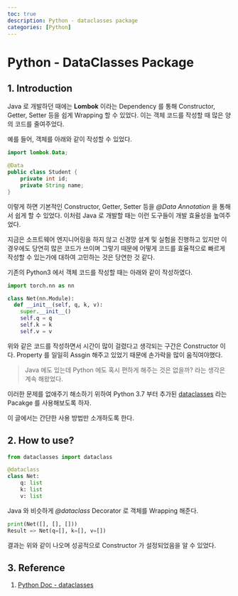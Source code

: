 ```yaml
---
toc: true
description: Python - dataclasses package
categories: [Python]
---
```


# Python - DataClasses Package

## 1. Introduction

Java 로 개발하던 때에는 **Lombok** 이라는 Dependency 를 통해 Constructor, Getter, Setter 등을 쉽게 Wrapping 할 수 있었다. 이는 객체 코드를 작성할 때 많은 양의 코드를 줄여주었다.

예를 들어, 객체를 아래와 같이 작성할 수 있었다.

```java
import lombok.Data;

@Data
public class Student {
    private int id;
    private String name;
}
```

이렇게 하면 기본적인 Constructor, Getter, Setter 등을 *@Data Annotation* 을 통해서 쉽게 할 수 있었다. 이처럼 Java 로 개발할 때는 이런 도구들이 개발 효율성을 높여주었다.

지금은 소프트웨어 엔지니어링을 하지 않고 신경망 설계 및 실험을 진행하고 있지만 이 경우에도 당연히 많은 코드가 쓰이며 그렇기 때문에 어떻게 코드를 효율적으로 빠르게 작성할 수 있는가에 대하여 고민하는 것은 당연한 것 같다. 

기존의 Python3 에서 객체 코드를 작성할 때는 아래와 같이 작성하였다.

```python 
import torch.nn as nn

class Net(nn.Module):
  def __init__(self, q, k, v):
    super.__init__()
    self.q = q
    self.k = k
    self.v = v
```

위와 같은 코드를 작성하면서 시간이 많이 걸렸다고 생각되는 구간은 Constructor 이다. Property 를 일일히 Assgin 해주고 있었기 때문에 손가락을 많이 움직여야했다.

> Java 에도 있는데 Python 에도 혹시 편하게 해주는 것은 없을까? 라는 생각은 계속 해왔었다.

이러한 문제를 없애주기 해소하기 위하여 Python 3.7 부터 추가된 [dataclasses](https://docs.python.org/ko/3/library/dataclasses.html) 라는 Pacakge 를 사용해보도록 하자. 

이 글에서는 간단한 사용 방법만 소개하도록 한다.

## 2. How to use?

```python
from dataclasses import dataclass

@dataclass
class Net:
    q: list
    k: list
    v: list
```

Java 와 비슷하게 *@dataclass* Decorator 로 객체를 Wrapping 해준다.

```python
print(Net([], [], []))
Result => Net(q=[], k=[], v=[])
```

결과는 위와 같이 나오며 성공적으로 Constructor 가 설정되었음을 알 수 있었다.

## 3. Reference

1. [Python Doc - dataclasses](https://docs.python.org/ko/3/library/dataclasses.html)


